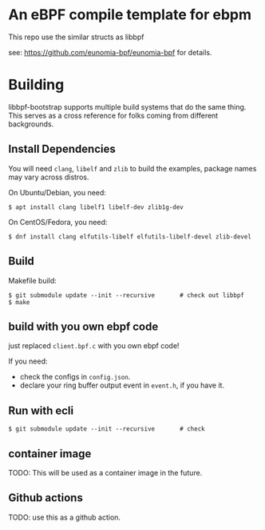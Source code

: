 # An eBPF compile template for ebpm

This repo use the similar structs as libbpf

see: https://github.com/eunomia-bpf/eunomia-bpf for details.

# Building

libbpf-bootstrap supports multiple build systems that do the same thing.
This serves as a cross reference for folks coming from different backgrounds.

## Install Dependencies

You will need `clang`, `libelf` and `zlib` to build the examples, package names may vary across distros.

On Ubuntu/Debian, you need:
```shell
$ apt install clang libelf1 libelf-dev zlib1g-dev
```

On CentOS/Fedora, you need:

```console
$ dnf install clang elfutils-libelf elfutils-libelf-devel zlib-devel
```

## Build

Makefile build:

```console
$ git submodule update --init --recursive       # check out libbpf
$ make
```

## build with you own ebpf code

just replaced `client.bpf.c` with you own ebpf code!

If you need:
- check the configs in `config.json`.
- declare your ring buffer output event in `event.h`, if you have it.

## Run with ecli

```console
$ git submodule update --init --recursive       # check
```

## container image

TODO: This will be used as a container image in the future.

## Github actions

TODO: use this as a github action.
